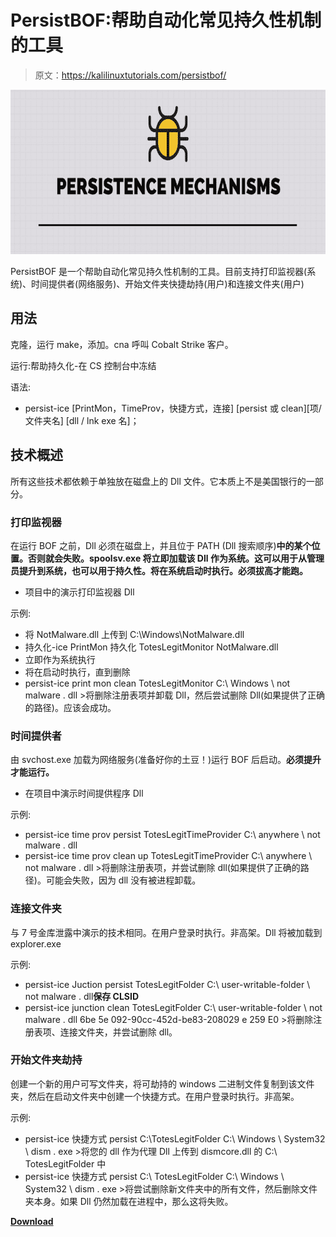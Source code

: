 # PersistBOF:帮助自动化常见持久性机制的工具

> 原文：<https://kalilinuxtutorials.com/persistbof/>

[![](img/1a7e02b12a4152bbcbf261c0b6c55e49.png)](https://blogger.googleusercontent.com/img/b/R29vZ2xl/AVvXsEgwW1WqzBM1c5h0uSnXlfZ8eVCdRc2mTg8wqaSgePxVzN2ZCNfBgO932OqUg-d1DyFCjRGiQouhYkqcbESO-A7E1jXw9TQnV-LNzXG-ihtryB-Iy697MQi-okqcjL3V4IVEFdJlbCgga_GQPSTdEwRak6QY0CujYFT9GfHLfhPEVKI1C1aquDHW5JYO/s728/maxresdefault.png)

PersistBOF 是一个帮助自动化常见持久性机制的工具。目前支持打印监视器(系统)、时间提供者(网络服务)、开始文件夹快捷劫持(用户)和连接文件夹(用户)

## 用法

克隆，运行 make，添加。cna 呼叫 Cobalt Strike 客户。

运行:帮助持久化-在 CS 控制台中冻结

语法:

*   persist-ice [PrintMon，TimeProv，快捷方式，连接] [persist 或 clean][项/文件夹名] [dll / lnk exe 名]；

## 技术概述

所有这些技术都依赖于单独放在磁盘上的 Dll 文件。它本质上不是美国银行的一部分。

### 打印监视器

在运行 BOF 之前，Dll 必须在磁盘上，并且位于 PATH (Dll 搜索顺序)**中的某个位置。否则就会失败。spoolsv.exe 将立即加载该 Dll 作为系统。这可以用于从管理员提升到系统，也可以用于持久性。将在系统启动时执行。**必须拔高才能跑。****

*   项目中的演示打印监视器 Dll

示例:

*   将 NotMalware.dll 上传到 C:\Windows\NotMalware.dll
*   持久化-ice PrintMon 持久化 TotesLegitMonitor NotMalware.dll
*   立即作为系统执行
*   将在启动时执行，直到删除
*   persist-ice print mon clean TotesLegitMonitor C:\ Windows \ not malware . dll >将删除注册表项并卸载 Dll，然后尝试删除 Dll(如果提供了正确的路径)。应该会成功。

### 时间提供者

由 svchost.exe 加载为网络服务(准备好你的土豆！)运行 BOF 后启动。**必须提升才能运行。**

*   在项目中演示时间提供程序 Dll

示例:

*   persist-ice time prov persist TotesLegitTimeProvider C:\ anywhere \ not malware . dll
*   persist-ice time prov clean up TotesLegitTimeProvider C:\ anywhere \ not malware . dll >将删除注册表项，并尝试删除 dll(如果提供了正确的路径)。可能会失败，因为 dll 没有被进程卸载。

### 连接文件夹

与 7 号金库泄露中演示的技术相同。在用户登录时执行。非高架。Dll 将被加载到 explorer.exe

示例:

*   persist-ice Juction persist TotesLegitFolder C:\ user-writable-folder \ not malware . dll**保存 CLSID**
*   persist-ice junction clean TotesLegitFolder C:\ user-writable-folder \ not malware . dll 6be 5e 092-90cc-452d-be83-208029 e 259 E0 >将删除注册表项、连接文件夹，并尝试删除 dll。

### 开始文件夹劫持

创建一个新的用户可写文件夹，将可劫持的 windows 二进制文件复制到该文件夹，然后在启动文件夹中创建一个快捷方式。在用户登录时执行。非高架。

示例:

*   persist-ice 快捷方式 persist C:\TotesLegitFolder C:\ Windows \ System32 \ dism . exe >将您的 dll 作为代理 Dll 上传到 dismcore.dll 的 C:\ TotesLegitFolder 中
*   persist-ice 快捷方式 persist C:\ TotesLegitFolder C:\ Windows \ System32 \ dism . exe >将尝试删除新文件夹中的所有文件，然后删除文件夹本身。如果 Dll 仍然加载在进程中，那么这将失败。

[**Download**](https://github.com/IcebreakerSecurity/PersistBOF)